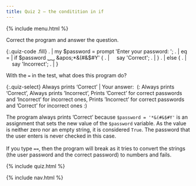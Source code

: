 ```yaml
---
title: Quiz 2 — the conditition in if
---
```


{% include menu.html %}

Correct the program and answer the question.

{:.quiz-code .fill}
. | my $password = prompt &apos;Enter your password: &apos;;
. | 
eq = | if $password ␣␣ &apos;*&(#&$#Y&apos; {
. | &nbsp;&nbsp;&nbsp;&nbsp;say &apos;Correct&apos;;
. | }
. | else {
. | &nbsp;&nbsp;&nbsp;&nbsp;say &apos;Incorrect&apos;;
. | }


With the `=` in the test, what does this program do?

{:.quiz-select}
Always prints ‘Correct’ | Your answer:&nbsp; (: Always prints ‘Correct’, Always prints ’Incorrect’, Prints ’Correct’ for correct passwords and ‘Incorrect’ for incorrect ones, Prints ’Incorrect’ for correct passwords and ’Correct’ for incorrect ones :)

<div class="extended-explanation">The program always prints ’Correct’ because <code>$password = '*&(#&$#Y'</code> is an assignment that sets the new value of the <code>$password</code> variable. As the value is neither zero nor an empty string, it is considered <code>True</code>. The password that the user enters is never checked in this case.<br/><br/>If you type <code>==</code>, then the program will break as it tries to convert the strings (the user password and the correct password) to numbers and fails.</div>

{% include quiz.html %}

{% include nav.html %}
